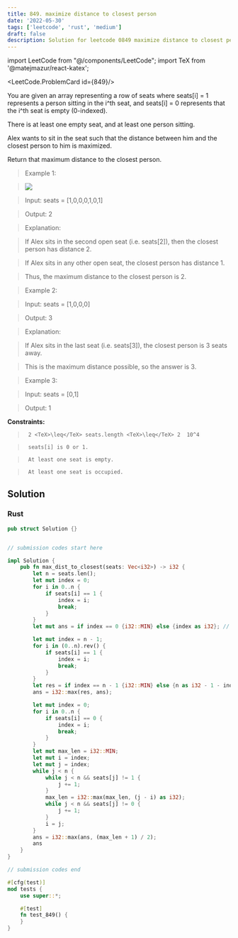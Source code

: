 ```yaml
---
title: 849. maximize distance to closest person
date: '2022-05-30'
tags: ['leetcode', 'rust', 'medium']
draft: false
description: Solution for leetcode 0849 maximize distance to closest person
---
```

import LeetCode from "@/components/LeetCode";
import TeX from '@matejmazur/react-katex';

<LeetCode.ProblemCard id={849}/>
 

  You are given an array representing a row of seats where seats[i] <TeX>=</TeX> 1 represents a person sitting in the i^th seat, and seats[i] <TeX>=</TeX> 0 represents that the i^th seat is empty (0-indexed).

  There is at least one empty seat, and at least one person sitting.

  Alex wants to sit in the seat such that the distance between him and the closest person to him is maximized. 

  Return that maximum distance to the closest person.

   

 >   Example 1:

 >   ![](https://assets.leetcode.com/uploads/2020/09/10/distance.jpg)

 >   Input: seats <TeX>=</TeX> [1,0,0,0,1,0,1]

 >   Output: 2

 >   Explanation: 

 >   If Alex sits in the second open seat (i.e. seats[2]), then the closest person has distance 2.

 >   If Alex sits in any other open seat, the closest person has distance 1.

 >   Thus, the maximum distance to the closest person is 2.

  

 >   Example 2:

  

 >   Input: seats <TeX>=</TeX> [1,0,0,0]

 >   Output: 3

 >   Explanation: 

 >   If Alex sits in the last seat (i.e. seats[3]), the closest person is 3 seats away.

 >   This is the maximum distance possible, so the answer is 3.

  

 >   Example 3:

  

 >   Input: seats <TeX>=</TeX> [0,1]

 >   Output: 1

  

   

  **Constraints:**

  

 >   	2 <TeX>\leq</TeX> seats.length <TeX>\leq</TeX> 2  10^4

 >   	seats[i] is 0 or 1.

 >   	At least one seat is empty.

 >   	At least one seat is occupied.


## Solution
### Rust
```rust
pub struct Solution {}


// submission codes start here

impl Solution {
    pub fn max_dist_to_closest(seats: Vec<i32>) -> i32 {
        let n = seats.len();
        let mut index = 0;
        for i in 0..n {
            if seats[i] == 1 {
                index = i;
                break;
            }
        }
        let mut ans = if index == 0 {i32::MIN} else {index as i32}; // if seat on the index 0.

        let mut index = n - 1;
        for i in (0..n).rev() {
            if seats[i] == 1 {
                index = i;
                break;
            }
        }
        let res = if index == n - 1 {i32::MIN} else {n as i32 - 1 - index as i32}; // if seat on the index 0.
        ans = i32::max(res, ans);

        let mut index = 0;
        for i in 0..n {
            if seats[i] == 0 {
                index = i;
                break;
            }
        }
        let mut max_len = i32::MIN;
        let mut i = index;
        let mut j = index;
        while j < n {
            while j < n && seats[j] != 1 {
                j += 1;
            }
            max_len = i32::max(max_len, (j - i) as i32);
            while j < n && seats[j] != 0 {
                j += 1;
            }
            i = j;
        }
        ans = i32::max(ans, (max_len + 1) / 2);
        ans
    }
}

// submission codes end

#[cfg(test)]
mod tests {
    use super::*;

    #[test]
    fn test_849() {
    }
}

```
